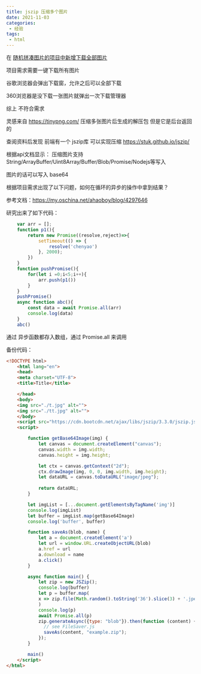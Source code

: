 ```yaml
---
title: jszip 压缩多个图片
date: 2021-11-03
categories:
 - 经验
tags:
 - html
---
```


在 [随机拼凑图片的项目中新增下载全部图片](../random-images/img.md) 

项目需求需要一键下载所有图片

谷歌浏览器会弹出下载窗，允许之后可以全部下载

360浏览器是没下载一张图片就弹出一次下载管理器

综上 不符合需求

灵感来自 https://tinypng.com/ 压缩多张图片后生成的解压包  但是它是后台返回的

查阅资料后发现 前端有一个 jszip库 可以实现压缩  https://stuk.github.io/jszip/

根据api文档显示： 压缩图片支持 String/ArrayBuffer/Uint8Array/Buffer/Blob/Promise/Nodejs等写入

图片的话可以写入 base64 

根据项目需求出现了以下问题，如何在循环的异步的操作中拿到结果？

参考文档：https://my.oschina.net/ahaoboy/blog/4297646

研究出来了如下代码：   

```js
    var arr = [];
    function p1(){
        return new Promise((resolve,reject)=>{
            setTimeout(() => {
                resolve('chenyao')
            }, 2000);
        })
    }
    function pushPromise(){
        for(let i =0;i<5;i++){
            arr.push(p1())
        }
    }
    pushPromise()
    async function abc(){
        const data = await Promise.all(arr)
        console.log(data)
    }
    abc()
```

通过 异步函数都存入数组，通过 Promise.all 来调用

备份代码：

```html
<!DOCTYPE html>
    <html lang="en">
    <head>
    <meta charset="UTF-8">
    <title>Title</title>

    </head>
    <body>
    <img src="./t.jpg" alt="">
    <img src="./tt.jpg" alt="">
    </body>
    <script src="https://cdn.bootcdn.net/ajax/libs/jszip/3.3.0/jszip.js"></script>
    <script>

        function getBase64Image(img) {
            let canvas = document.createElement("canvas");
            canvas.width = img.width;
            canvas.height = img.height;

            let ctx = canvas.getContext("2d");
            ctx.drawImage(img, 0, 0, img.width, img.height);
            let dataURL = canvas.toDataURL("image/jpeg");
        
            return dataURL;
        }

        let imgList = [...document.getElementsByTagName('img')]
        console.log(imgList)
        let buffer = imgList.map(getBase64Image)
        console.log('buffer', buffer)

        function saveAs(blob, name) {
            let a = document.createElement('a')
            let url = window.URL.createObjectURL(blob)
            a.href = url
            a.download = name
            a.click()
        }

        async function main() {
            let zip = new JSZip();
            console.log(buffer)
            let p = buffer.map(
            x => zip.file(Math.random().toString('36').slice(3) + '.jpeg', x.split(',')[1], {base64: true})
            )
            console.log(p)
            await Promise.all(p)
            zip.generateAsync({type: "blob"}).then(function (content) {
              // see FileSaver.js
              saveAs(content, "example.zip");
            });
        }

        main()
    </script>
</html>
```









